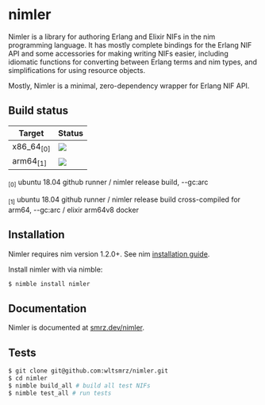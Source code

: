 # nimler

Nimler is a library for authoring Erlang and Elixir NIFs in the nim programming language. It has mostly complete bindings for the Erlang NIF API and some accessories for making writing NIFs easier, including idiomatic functions for converting between Erlang terms and nim types, and simplifications for using resource objects.

Mostly, Nimler is a minimal, zero-dependency wrapper for Erlang NIF API.

## Build status

| Target               | Status                                                                 |
|----------------------|------------------------------------------------------------------------|
| x86_64<sub>[0]</sub> | ![](https://github.com/wltsmrz/nimler/workflows/build-x64/badge.svg)   |
| arm64<sub>[1]</sub>  | ![](https://github.com/wltsmrz/nimler/workflows/build-arm64/badge.svg) |

<sub>[0]</sub> ubuntu 18.04 github runner / nimler release build, --gc:arc

<sub>[1]</sub> ubuntu 18.04 github runner / nimler release build cross-compiled for arm64, --gc:arc / elixir arm64v8 docker

## Installation

Nimler requires nim version 1.2.0+.  See nim [<ins>installation guide</ins>](https://nim-lang.org/install.html).

Install nimler with via nimble:

```bash
$ nimble install nimler
```

## Documentation

Nimler is documented at [smrz.dev/nimler](https://smrz.dev/nimler).

## Tests

```bash
$ git clone git@github.com:wltsmrz/nimler.git
$ cd nimler
$ nimble build_all # build all test NIFs
$ nimble test_all # run tests
```
